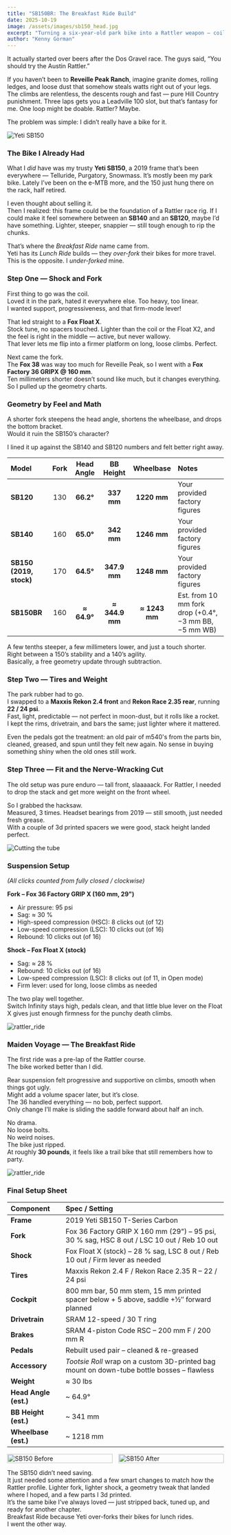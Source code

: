 ```yaml
---
title: "SB150BR: The Breakfast Ride Build"
date: 2025-10-19
image: /assets/images/sb150_head.jpg
excerpt: "Turning a six-year-old park bike into a Rattler weapon — coil to Float X, 38 to 36, some geometry math, and a few garage tricks that actually worked."
author: "Kenny Gorman"
---
```


It actually started over beers after the Dos Gravel race. The guys said, “You should try the Austin Rattler.”

If you haven’t been to **Reveille Peak Ranch**, imagine granite domes, rolling ledges, and loose dust that somehow steals watts right out of your legs. The climbs are relentless, the descents rough and fast — pure Hill Country punishment. Three laps gets you a Leadville 100 slot, but that’s fantasy for me. One loop might be doable. Rattler? Maybe.

The problem was simple: I didn’t really have a bike for it.

![Yeti SB150](/assets/images/sb150_bars.jpg)

### The Bike I Already Had

What I *did* have was my trusty **Yeti SB150**, a 2019 frame that’s been everywhere — Telluride, Purgatory, Snowmass. It’s mostly been my park bike. Lately I’ve been on the e-MTB more, and the 150 just hung there on the rack, half retired.

I even thought about selling it.  
Then I realized: this frame could be the foundation of a Rattler race rig. If I could make it feel somewhere between an **SB140** and an **SB120**, maybe I’d have something. Lighter, steeper, snappier — still tough enough to rip the chunks.

That’s where the *Breakfast Ride* name came from.  
Yeti has its *Lunch Ride* builds — they *over-fork* their bikes for more travel.  
This is the opposite. I *under-forked* mine.

### Step One — Shock and Fork

First thing to go was the coil.  
Loved it in the park, hated it everywhere else. Too heavy, too linear.  
I wanted support, progressiveness, and that firm-mode lever!

That led straight to a **Fox Float X**.  
Stock tune, no spacers touched. Lighter than the coil or the Float X2, and the feel is right in the middle — active, but never wallowy.  
That lever lets me flip into a firmer platform on long, loose climbs. Perfect.

Next came the fork.  
The **Fox 38** was way too much for Reveille Peak, so I went with a **Fox Factory 36 GRIPX @ 160 mm**.  
Ten millimeters shorter doesn’t sound like much, but it changes everything.  
So I pulled up the geometry charts.

### Geometry by Feel and Math

A shorter fork steepens the head angle, shortens the wheelbase, and drops the bottom bracket.  
Would it ruin the SB150’s character?  

I lined it up against the SB140 and SB120 numbers and felt better right away.

| Model                     | Fork | Head Angle | BB Height | Wheelbase | Notes                                   |
|:--------------------------|:----:|:----------:|:---------:|:---------:|:----------------------------------------|
| **SB120**         | 130  | **66.2°**  | **337 mm**| **1220 mm**| Your provided factory figures            |
| **SB140**         | 160  | **65.0°**  | **342 mm**| **1246 mm**| Your provided factory figures            |
| **SB150 (2019, stock)**   | 170  | **64.5°**  | **347.9 mm**| **1248 mm**| Your provided factory figures            |
| **SB150BR**  | 160  | **≈ 64.9°**| **≈ 344.9 mm**| **≈ 1243 mm**| Est. from 10 mm fork drop (+0.4°, −3 mm BB, −5 mm WB) |

A few tenths steeper, a few millimeters lower, and just a touch shorter.  
Right between a 150’s stability and a 140’s agility.  
Basically, a free geometry update through subtraction.

### Step Two — Tires and Weight

The park rubber had to go.  
I swapped to a **Maxxis Rekon 2.4 front** and **Rekon Race 2.35 rear**, running **22 / 24 psi**.  
Fast, light, predictable — not perfect in moon-dust, but it rolls like a rocket.  
I kept the rims, drivetrain, and bars the same; just lighter where it mattered.

Even the pedals got the treatment: an old pair of m540's from the parts bin, cleaned, greased, and spun until they felt new again. No sense in buying something shiny when the old ones still work.

### Step Three — Fit and the Nerve-Wracking Cut

The old setup was pure enduro — tall front, slaaaaack.
For Rattler, I needed to drop the stack and get more weight on the front wheel.  

So I grabbed the hacksaw.  
Measured, 3 times.
Headset bearings from 2019 — still smooth, just needed fresh grease.  
With a couple of 3d printed spacers we were good, stack height landed perfect.

![Cutting the tube](/assets/images/sb150_cut.jpg)

### Suspension Setup  
*(All clicks counted from fully closed / clockwise)*  

**Fork – Fox 36 Factory GRIP X (160 mm, 29")**  
- Air pressure: 95 psi  
- Sag: ≈ 30 %  
- High-speed compression (HSC): 8 clicks out (of 12)  
- Low-speed compression (LSC): 10 clicks out (of 16)  
- Rebound: 10 clicks out (of 16)  

**Shock – Fox Float X (stock)**  
- Sag: ≈ 28 %  
- Rebound: 10 clicks out (of 16)  
- Low-speed compression (LSC): 8 clicks out (of 11, in Open mode)  
- Firm lever: used for long, loose climbs as needed

The two play well together.  
Switch Infinity stays high, pedals clean, and that little blue lever on the Float X gives just enough firmness for the punchy death climbs.

![rattler_ride](/assets/images/sb150_trail.jpg)

### Maiden Voyage — The Breakfast Ride

The first ride was a pre-lap of the Rattler course.  
The bike worked better than I did.  

Rear suspension felt progressive and supportive on climbs, smooth when things got ugly.  
Might add a volume spacer later, but it’s close.  
The 36 handled everything — no bob, perfect support.  
Only change I’ll make is sliding the saddle forward about half an inch.

No drama.  
No loose bolts.  
No weird noises.  
The bike just ripped.  
At roughly **30 pounds**, it feels like a trail bike that still remembers how to party.

![rattler_ride](/assets/images/sb150_sitting.jpg)

### Final Setup Sheet

| Component | Spec / Setting |
|:--|:--|
| **Frame** | 2019 Yeti SB150 T-Series Carbon |
| **Fork** | Fox 36 Factory GRIP X 160 mm (29") – 95 psi, 30 % sag, HSC 8 out / LSC 10 out / Reb 10 out |
| **Shock** | Fox Float X (stock) – 28 % sag, LSC 8 out / Reb 10 out / Firm lever as needed |
| **Tires** | Maxxis Rekon 2.4 F / Rekon Race 2.35 R – 22 / 24 psi |
| **Cockpit** | 800 mm bar, 50 mm stem, 15 mm printed spacer below + 5 above, saddle +½″ forward planned |
| **Drivetrain** | SRAM 12-speed / 30 T ring |
| **Brakes** | SRAM 4-piston Code RSC – 200 mm F / 200 mm R |
| **Pedals** | Rebuilt used pair – cleaned & re-greased |
| **Accessory** | *Tootsie Roll* wrap on a custom 3D-printed bag mount on down-tube bottle bosses – flawless |
| **Weight** | ≈ 30 lbs |
| **Head Angle (est.)** | ~ 64.9° |
| **BB Height (est.)** | ~ 341 mm |
| **Wheelbase (est.)** | ~ 1218 mm |

<div style="display: flex; gap: 1em; justify-content: center; align-items: flex-start;">
  <img src="/assets/images/sb150_before.jpg" alt="SB150 Before" style="width: 100%; max-width: 400px; height: auto;" />
  <img src="/assets/images/sb150_after.jpg" alt="SB150 After" style="width: 100%; max-width: 400px; height: auto;" />
</div>

The SB150 didn’t need saving.  
It just needed some attention and a few smart changes to match how the Rattler profile. Lighter fork, lighter shock, a geometry tweak that landed where I hoped, and a few parts I 3d printed.  
It’s the same bike I’ve always loved — just stripped back, tuned up, and ready for another chapter.  
Breakfast Ride because Yeti over-forks their bikes for lunch rides.  
I went the other way.